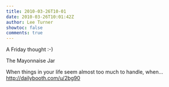 ```yaml
---
title: 2010-03-26T10-01
date: 2010-03-26T10:01:42Z
author: Lee Turner
showtoc: false
comments: true
---
```


A Friday thought :-)  The Mayonnaise Jar  When things in your life seem almost too much to handle, when... http://dailybooth.com/u/2bg90

